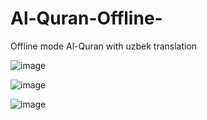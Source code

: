 # Al-Quran-Offline-
Offline mode Al-Quran with uzbek translation

![image](https://user-images.githubusercontent.com/77285226/156925118-9c0ba8fd-6cc6-416d-a74b-46b2078e066e.png)

![image](https://user-images.githubusercontent.com/77285226/156925134-6188bfce-7cd5-4a6e-80d7-3ec36bf0a9e6.png)

![image](https://user-images.githubusercontent.com/77285226/156925150-4e76e803-12d8-4533-b971-5c034c634d2d.png)
